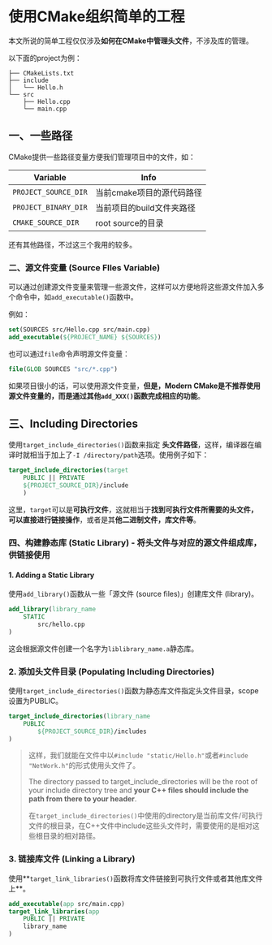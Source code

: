 # 使用CMake组织简单的工程

本文所说的简单工程仅仅涉及**如何在CMake中管理头文件**，不涉及库的管理。

以下面的project为例：

```
├── CMakeLists.txt
├── include
│   └── Hello.h
└── src
    ├── Hello.cpp
    └── main.cpp
```

## 一、一些路径

CMake提供一些路径变量方便我们管理项目中的文件，如：

| Variable             | Info                      |
| -------------------- | ------------------------- |
| `PROJECT_SOURCE_DIR` | 当前cmake项目的源代码路径 |
| `PROJECT_BINARY_DIR` | 当前项目的build文件夹路径 |
| `CMAKE_SOURCE_DIR`   | root source的目录         |

还有其他路径，不过这三个我用的较多。



### 二、源文件变量 (Source FIles Variable)

可以通过创建源文件变量来管理一些源文件，这样可以方便地将这些源文件加入多个命令中，如`add_executable()`函数中。

例如：

```cmake
set(SOURCES src/Hello.cpp src/main.cpp)
add_executable(${PROJECT_NAME} ${SOURCES})
```

也可以通过`file`命令声明源文件变量：

```cmake
file(GLOB SOURCES "src/*.cpp")
```

如果项目很小的话，可以使用源文件变量，**但是，Modern CMake是不推荐使用源文件变量的，而是通过其他`add_XXX()`函数完成相应的功能**。



## 三、Including Directories

使用`target_include_directories()`函数来指定 **头文件路径**，这样，编译器在编译时就相当于加上了`-I /directory/path`选项。使用例子如下：

```cmake
target_include_directories(target
	PUBLIC || PRIVATE
	${PROJECT_SOURCE_DIR}/include
	)
```

这里，`target`可以是**可执行文件**，这就相当于**找到可执行文件所需要的头文件，可以直接进行链接操作**，或者是其**他二进制文件，库文件等**。



### 四、构建静态库 (Static Library) - 将头文件与对应的源文件组成库，供链接使用

#### 1. Adding a Static Library

使用`add_library()`函数从一些「源文件 (source files)」创建库文件 (library)。

```cmake
add_library(library_name 
	STATIC
		src/hello.cpp
)
```

这会根据源文件创建一个名字为`liblibrary_name.a`静态库。

### 2. 添加头文件目录 (Populating Including Directories)

使用`target_include_directories()`函数为静态库文件指定头文件目录，scope设置为PUBLIC。

```cmake
target_include_directories(library_name
	PUBLIC
		${PROJECT_SOURCE_DIR}/includes
)
```

> 这样，我们就能在文件中以`#include "static/Hello.h"`或者`#include "NetWork.h"`的形式使用头文件了。
>
> The directory passed to target_include_directories will be the root of your include directory tree and **your C++ files should include the path from there to your header**.
>
> 在`target_include_directories()`中使用的directory是当前库文件/可执行文件的根目录，在C++文件中include这些头文件时，需要使用的是相对这些根目录的相对路径。

### 3. 链接库文件 (Linking a Library)

使用**`target_link_libraries()`函数将库文件链接到可执行文件或者其他库文件上**。

```cmake
add_executable(app src/main.cpp)
target_link_libraries(app
	PUBLIC || PRIVATE
	library_name
)
```

